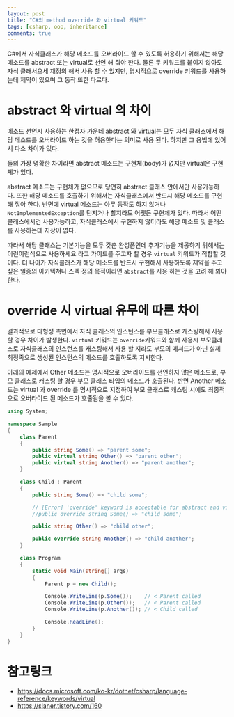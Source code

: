 ```yaml
---
layout: post
title: "C#의 method override 와 virtual 키워드"
tags: [csharp, oop, inheritance]
comments: true
---
```


C#에서 자식클래스가 해당 메소드를 오버라이드 할 수 있도록 허용하기 위해서는 해당 메소드를 abstract 또는 virtual로 선언 해 줘야 한다. 물론 두 키워드를 붙이지 않아도 자식 클래서으세 재정의 해서 사용 할 수 있지만, 명시적으로 override 키워드를 사용하는데 제약이 있으며 그 동작 또한 다르다.

# abstract 와 virtual 의 차이 

메소드 선언시 사용하는 한정자 가운데 abstract 와 virtual는 모두 자식 클래스에서 해당 메소드를 오버라이드 하는 것을 허용한다는 의미로 사용 된다. 하지만 그 용법에 있어서 다소 차이가 있다.

둘의 가장 명확한 차이라면 abstract 메소드는 구현체(body)가 없지만 virtual은 구현체가 있다.

abstract 메소드는 구현체가 없으므로 당연히 abstract 클래스 안에서만 사용가능하다. 또한 해당 메소드를 호출하기 위해서는 자식클래스에서 반드시 해당 메소드를 구현해 줘야 한다. 반면에 virtual 메소드는 아무 동작도 하지 않거나 ```NotImplementedException```를 던지거나 할지라도 어쨋든 구현체가 있다. 따라서 어떤 클래스에서건 사용가능하고, 자식클래스에서 구현하지 않더라도 해당 메소드 및 클래스를 사용하는데 지장이 없다.

따라서 해당 클래스는 기본기능을 모두 갖춘 완성품인데 추가기능을 제공하기 위해서는 이런이런식으로 사용하세요 라고 가이드를 주고자 할 경우 ```virtual``` 키워드가 적합할 것이다. 더 나아가 자식클래스가 해당 메소드를 반드시 구현해서 사용하도록 제약을 주고 싶은 일종의 아키텍쳐나 스펙 정의 목적이라면 ```abstract```를 사용 하는 것을 고려 해 봐야 한다.

# override 시 virtual 유무에 따른 차이

결과적으로 다형성 측면에서 자식 클래스의 인스턴스를 부모클래스로 캐스팅해서 사용 할 경우 차이가 발생한다. ```virtual``` 키워드는 ```override```키워드와 함께 사용시 부모클래스로 자식클래스의 인스턴스를 캐스팅해서 사용 할 지라도 부모의 메서드가 아닌 실제 최정족으로 생성된 인스턴스의 메소드를 호출하도록 지시한다.

아래의 예제에서 Other 메소드는 명시적으로 오버라이드를 선언하지 않은 메소드로, 부모 클래스로 캐스팅 할 경우 부모 클래스 타입의 메소드가 호출된다. 반면 Another 메소드는 virtual 과  override 를 명시적으로 지정하여 부모 클래스로 캐스팅 시에도 최종적으로 오버라이드 된 메소드가 호출됨을 볼 수 있다.

```csharp
using System;

namespace Sample
{
    class Parent
    {
        public string Some() => "parent some";
        public virtual string Other() => "parent other";
        public virtual string Another() => "parent another";
    }

    class Child : Parent
    {
        public string Some() => "child some";

        // [Error] 'override' keyword is acceptable for abstract and virtual methods
        //public override string Some() => "child some";

        public string Other() => "child other";

        public override string Another() => "child another";
    }

    class Program
    {
        static void Main(string[] args)
        {
            Parent p = new Child();

            Console.WriteLine(p.Some());    // < Parent called
            Console.WriteLine(p.Other());   // < Parent called
            Console.WriteLine(p.Another()); // < Child called

            Console.ReadLine();
        }
    }
}
```

# 참고링크
* https://docs.microsoft.com/ko-kr/dotnet/csharp/language-reference/keywords/virtual
* https://slaner.tistory.com/160
